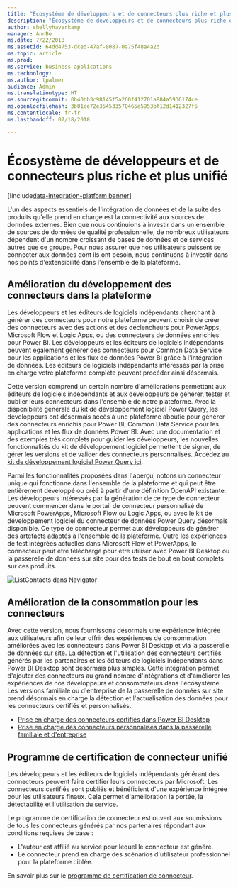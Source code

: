 ```yaml
---
title: "Écosystème de développeurs et de connecteurs plus riche et plus unifié"
description: "Écosystème de développeurs et de connecteurs plus riche et plus unifié"
author: shellyhaverkamp
manager: AnnBe
ms.date: 7/22/2018
ms.assetid: 64dd4753-dced-47af-8087-0a75f48a4a2d
ms.topic: article
ms.prod: 
ms.service: business-applications
ms.technology: 
ms.author: tpalmer
audience: Admin
ms.translationtype: HT
ms.sourcegitcommit: 0b40bb3c98145f5a260f412701a884a5936174ce
ms.openlocfilehash: 3b01ce72e354533570465a5953bf12d1412327f5
ms.contentlocale: fr-fr
ms.lasthandoff: 07/18/2018

---
```

#  <a name="richer-and-more-unified-connector-and-developer-ecosystem"></a>Écosystème de développeurs et de connecteurs plus riche et plus unifié

[!include[data-integration-platform banner](../includes/data-integration-platform.md)]




L'un des aspects essentiels de l'intégration de données et de la suite des produits qu'elle prend en charge est la connectivité aux sources de données externes. Bien que nous continuions à investir dans un ensemble de sources de données de qualité professionnelle, de nombreux utilisateurs dépendent d'un nombre croissant de bases de données et de services autres que ce groupe. Pour nous assurer que nos utilisateurs puissent se connecter aux données dont ils ont besoin, nous continuons à investir dans nos points d'extensibilité dans l'ensemble de la plateforme.

## <a name="improved-development-for-connectors-across-the-platform"></a>Amélioration du développement des connecteurs dans la plateforme

Les développeurs et les éditeurs de logiciels indépendants cherchant à générer des connecteurs pour notre plateforme peuvent choisir de créer des connecteurs avec des actions et des déclencheurs pour PowerApps, Microsoft Flow et Logic Apps, ou des connecteurs de données enrichies pour Power BI. Les développeurs et les éditeurs de logiciels indépendants peuvent également générer des connecteurs pour Common Data Service pour les applications et les flux de données Power BI grâce à l'intégration de données. Les éditeurs de logiciels indépendants intéressés par la prise en charge votre plateforme complète peuvent procéder ainsi désormais.

Cette version comprend un certain nombre d'améliorations permettant aux éditeurs de logiciels indépendants et aux développeurs de générer, tester et publier leurs connecteurs dans l'ensemble de notre plateforme.  Avec la disponibilité générale du kit de développement logiciel Power Query, les développeurs ont désormais accès à une plateforme aboutie pour générer des connecteurs enrichis pour Power BI, Common Data Service pour les applications et les flux de données Power BI.  Avec une documentation et des exemples très complets pour guider les développeurs, les nouvelles fonctionnalités du kit de développement logiciel permettent de signer, de gérer les versions et de valider des connecteurs personnalisés.  Accédez au [kit de développement logiciel Power Query ici](https://aka.ms/dataconnectors).

Parmi les fonctionnalités proposées dans l'aperçu, notons un connecteur unique qui fonctionne dans l'ensemble de la plateforme et qui peut être entièrement développé ou créé à partir d'une définition OpenAPI existante.  Les développeurs intéressés par la génération de ce type de connecteur peuvent commencer dans le portail de connecteur personnalisé de Microsoft PowerApps, Microsoft Flow ou Logic Apps, ou avec le kit de développement logiciel du connecteur de données Power Query désormais disponible. Ce type de connecteur permet aux développeurs de générer des artefacts adaptés à l'ensemble de la plateforme.
Outre les expériences de test intégrées actuelles dans Microsoft Flow et PowerApps, le connecteur peut être téléchargé pour être utiliser avec Power BI Desktop ou la passerelle de données sur site pour des tests de bout en bout complets sur ces produits.

![](media/3-richer-more-unified-connector-developer-ecosystem-2.png "ListContacts dans Navigator")
<!-- picture -->

## <a name="improved-consumption-for-connectors"></a>Amélioration de la consommation pour les connecteurs
Avec cette version, nous fournissons désormais une expérience intégrée aux utilisateurs afin de leur offrir des expériences de consommation améliorées avec les connecteurs dans Power BI Desktop et via la passerelle de données sur site.  La détection et l'utilisation des connecteurs certifiés générés par les partenaires et les éditeurs de logiciels indépendants dans Power BI Desktop sont désormais plus simples.
Cette intégration permet d'ajouter des connecteurs au grand nombre d'intégrations et d'améliorer les expériences de nos développeurs et consommateurs dans l'écosystème.  Les versions familiale ou d'entreprise de la passerelle de données sur site prend désormais en charge la détection et l'actualisation des données pour les connecteurs certifiés et personnalisés.

-  [Prise en charge des connecteurs certifiés dans Power BI Desktop](1-power-query.md#certified-custom-connectors-in-power-bi-desktop)
-  [Prise en charge des connecteurs personnalisés dans la passerelle familiale et d'entreprise](5-data-gateway.md#certified-custom-connectors-in-power-bi-desktop)


## <a name="unified-connector-certification-program"></a>Programme de certification de connecteur unifié
Les développeurs et les éditeurs de logiciels indépendants générant des connecteurs peuvent faire certifier leurs connecteurs par Microsoft.
Les connecteurs certifiés sont publiés et bénéficient d'une expérience intégrée pour les utilisateurs finaux.
Cela permet d'amélioration la portée, la détectabilité et l'utilisation du service.

Le programme de certification de connecteur est ouvert aux soumissions de tous les connecteurs générés par nos partenaires répondant aux conditions requises de base :

- L'auteur est affilié au service pour lequel le connecteur est généré.
- Le connecteur prend en charge des scénarios d'utilisateur professionnel pour la plateforme ciblée.

En savoir plus sur le [programme de certification de connecteur](https://aka.ms/connector-certification).


